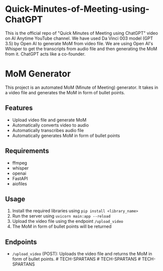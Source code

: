 # Quick-Minutes-of-Meeting-using-ChatGPT
This is the official repo of "Quick Minutes of Meeting using ChatGPT" video on AI Anytime YouTube channel. We have used Da Vinci 003 model (GPT 3.5) by Open AI to generate MoM from video file. We are using Open AI's Whisper to get the transcripts from audio file and then generating the MoM from it. ChatGPT acts like a co-founder.

# MoM Generator

This project is an automated MoM (Minute of Meeting) generator. It takes in a video file and generates the MoM in form of bullet points.

## Features

- Upload video file and generate MoM
- Automatically converts video to audio
- Automatically transcribes audio file
- Automatically generates MoM in form of bullet points

## Requirements

- ffmpeg
- whisper
- openai
- FastAPI
- aiofiles

## Usage

1. Install the required libraries using `pip install <library_name>`
2. Run the server using `uvicorn main:app --reload`
3. Upload the video file using the endpoint `/upload_video`
4. The MoM in form of bullet points will be returned

## Endpoints

- `/upload_video` (POST): Uploads the video file and returns the MoM in form of bullet points.
#   T E C H - S P A R T A N S  
 #   T E C H - S P A R T A N S  
 #   T E C H - S P A R T A N S  
 